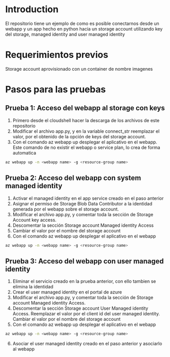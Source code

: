 # Introduction
El repositorio tiene un ejemplo de como es posible conectarnos desde un webapp y un app hecho en python hacia un storage account utilizando key del storage, managed identity and user managed identity

# Requerimientos previos

Storage account aprovisionado con un container de nombre imagenes

# Pasos para las pruebas
## Prueba 1: Acceso del webapp al storage con keys
1. Primero desde el cloudshell hacer la descarga de los archivos de este repositorio
2. Modificar el archivo app.py, y en la variable connect_str reemplazar el valor, por el obtenido de la opción de keys del storage account.
3. Con el comando az webapp up desplegar el aplicativo en el webapp. Este comando de no existir el webapp o service plan, lo crea de forma automatica
```bash
az webapp up -n <webapp name> -g <resource-group name>
```
## Prueba 2: Acceso del webapp con system managed identity
1. Activar el managed identity en el app service creado en el paso anterior
2. Asignar el permiso de Storage Blob Data Contributor a la identidad generada por el webapp sobre el storage account.
3. Modificar el archivo app.py, y comentar toda la sección de Storage Account key access.
4. Descomentar la sección Storage account Managed identity Access
5. Cambiar el valor <storageaccountname> por el nombre del storage account
6. Con el comando az webapp up desplegar el aplicativo en el webapp
```bash
az webapp up -n <webapp name> -g <resource-group name>
```

## Prueba 3: Acceso del webapp con user managed identity
1. Eliminar el servicio creado en la prueba anterior, con ello tambien se elimina la identidad
2. Crear el user managed identity en el portal de azure
3. Modificar el archivo app.py, y comentar toda la sección de Storage account Managed identity Access.
4. Descomentar la sección Storage account User Managed identity Access. Reemplazar el valor <client id> por el client id del user managed identity. Cambiar el valor <storageaccountname> por el nombre del storage account
5. Con el comando az webapp up desplegar el aplicativo en el webapp
```bash
az webapp up -n <webapp name> -g <resource-group name>
```
6. Asociar el user managed identity creado en el paso anterior y asociarlo al webapp

